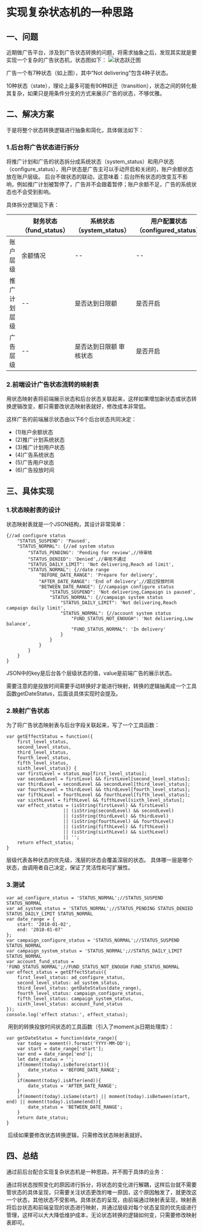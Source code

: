 # 实现复杂状态机的一种思路


## 一、问题
近期做广告平台，涉及到广告状态转换的问题，将需求抽象之后，发现其实就是要实现一个复杂的广告状态机，状态图如下：
![状态跃迁图](https://img2018.cnblogs.com/blog/296720/201901/296720-20190116164650377-1585504866.png)




广告一个有7种状态（如上图），其中”Not delivering”包含4种子状态。

10种状态（state），理论上最多可能有90种跃迁（transition），状态之间的转化极其复杂，如果只是用条件分支的方式来展示广告的状态，不够优雅。

## 二、解决方案
于是将整个状态转换逻辑进行抽象和简化，具体做法如下：


### 1.后台将广告状态进行拆分

将推广计划和广告的状态拆分成系统状态（system_status）和用户状态（configure_status），用户状态是广告主可以手动开启和关闭的，账户余额状态放在账户层级。
后台不做状态的联动，这意味着：后台所有状态的改变互不影响，例如推广计划被暂停了，广告并不会跟着暂停；账户余额不足，广告的系统状态也不会受到影响。

具体拆分逻辑见下表：


| | 财务状态（fund_status） | 系统状态（system_status） | 用户配置状态（configured_status） | 
| ------ | ------ | ------ | ------ |
| 账户层级 | 余额情况| -- | -- | 
| 推广计划层级 | -- | 是否达到日限额 | 是否开启 | 
| 广告层级 | -- | 是否达到日限额 审核状态 |  是否开启 | 




### 2.前端设计广告状态流转的映射表
用状态映射表将前端展示状态和后台状态关联起来，这样如果增加新状态或状态转换逻辑改变，都只需要改状态映射表就好，修改成本非常低。

这样广告的前端展示状态由以下6个后台状态共同决定：

  - (1)账户余额状态
  - (2)推广计划系统状态
  - (3)推广计划用户状态
  - (4)广告系统状态
  - (5)广告用户状态
  - (6)广告投放时间



## 三、具体实现


### 1.状态映射表的设计

状态映射表就是一个JSON结构，其设计非常简单：
```
{//ad configure status
    "STATUS_SUSPEND": 'Paused',
    "STATUS_NORMAL": {//ad system status
        "STATUS_PENDING": 'Pending for review',//待审核
        "STATUS_DENIED": 'Denied',//审核不通过
        "STATUS_DAILY_LIMIT": 'Not delivering,Reach ad limit',
        "STATUS_NORMAL": {//date range
            "BEFORE_DATE_RANGE": 'Prepare for delivery',
            "AFTER_DATE_RANGE": 'End of delivery',//超过投放时间
            "BETWEEN_DATE_RANGE": {//campaign configure status
                "STATUS_SUSPEND": 'Not delivering,Campaign is paused',
                "STATUS_NORMAL": {//campaign system status
                    "STATUS_DAILY_LIMIT": 'Not delivering,Reach campaign daily limit',
                    "STATUS_NORMAL": {//account system status
                        "FUND_STATUS_NOT_ENOUGH": 'Not delivering,Low balance',
                        "FUND_STATUS_NORMAL": 'In delivery'
                    }
                }
            }
        }
    }
}
```
JSON中的key是后台各个层级状态的值，value是前端广告的展示状态。

需要注意的是投放时间需要手动转换好才能进行映射，转换的逻辑抽离成一个工具函数getDateStatus，后面谈具体实现时会提及。

### 2.映射广告状态
为了将广告状态映射表与后台字段关联起来，写了一个工具函数：
```
var getEffectStatus = function({
    first_level_status, 
    second_level_status, 
    third_level_status, 
    fourth_level_status, 
    fifth_level_status, 
    sixth_level_status}) {
    var firstLevel = status_map[first_level_status];
    var secondLevel = firstLevel && firstLevel[second_level_status];
    var thirdLevel = secondLevel && secondLevel[third_level_status];
    var fourthLevel = thirdLevel && thirdLevel[fourth_level_status];
    var fifthLevel = fourthLevel && fourthLevel[fifth_level_status];
    var sixthLevel = fifthLevel && fifthLevel[sixth_level_status];
    var effect_status = (isString(firstLevel) && firstLevel) 
                     || (isString(secondLevel) && secondLevel) 
                     || (isString(thirdLevel) && thirdLevel)
                     || (isString(fourthLevel) && fourthLevel)
                     || (isString(fifthLevel) && fifthLevel)
                     || (isString(sixthLevel) && sixthLevel)
                     || '';
    return effect_status;
}
```
层级代表各种状态的优先级，浅层的状态会覆盖深层的状态。
具体哪一层是哪个状态，由调用者自己决定，保证了灵活性和可扩展性。

### 3.测试

```
var ad_configure_status = 'STATUS_NORMAL';//STATUS_SUSPEND STATUS_NORMAL
var ad_system_status = 'STATUS_NORMAL';//STATUS_PENDING STATUS_DENIED STATUS_DAILY_LIMIT STATUS_NORMAL
var date_range = {
    start: '2018-01-02',
    end: '2018-01-07'
};
var campaign_configure_status = 'STATUS_NORMAL';//STATUS_SUSPEND STATUS_NORMAL
var campaign_system_status = 'STATUS_NORMAL';//STATUS_DAILY_LIMIT STATUS_NORMAL
var account_fund_status = 'FUND_STATUS_NORMAL';//FUND_STATUS_NOT_ENOUGH FUND_STATUS_NORMAL
var effect_status = getEffectStatus({
    first_level_status: ad_configure_status,
    second_level_status: ad_system_status,
    third_level_status: getDateStatus(date_range),
    fourth_level_status: campaign_configure_status,
    fifth_level_status: campaign_system_status,
    sixth_level_status: account_fund_status
});
console.log('effect status:', effect_status);
```
 用到的转换投放时间状态的工具函数（引入了moment.js日期处理库）：
```
var getDateStatus = function(date_range){
    var today = moment().format('YYYY-MM-DD');
    var start = date_range['start'];
    var end = date_range['end'];
    let date_status = '';
    if(moment(today).isBefore(start)){
        date_status = 'BEFORE_DATE_RANGE';
    }
    if(moment(today).isAfter(end)){
        date_status = 'AFTER_DATE_RANGE';
    }
    if(moment(today).isSame(start) || moment(today).isBetween(start, end) || moment(today).isSame(end)){
        date_status = 'BETWEEN_DATE_RANGE';
    }
    return date_status;
}
```
 后续如果要修改状态转换逻辑，只需修改状态映射表就好。

## 四、总结
通过前后台配合实现复杂状态机是一种思路，并不囿于具体的业务：

通过将状态按照变化的原因进行拆分，将状态的变化进行解耦，这样后台就不需要管状态的具体呈现，只需要关注状态更改的唯一原因，这个原因触发了，就更改这一个状态，其他状态不受影响。具体状态的呈现，由前端通过映射表呈现，映射表将后台状态和前端呈现的状态进行映射，并通过层级对每个状态呈现的优先级进行管理，这样可以大大降低维护成本，无论状态转换的逻辑如何变，只需要修改映射表即可。


<EditInfo time="2019-01-16 16:57" title="阅读(1935) 评论(0) 推荐(1)" />
